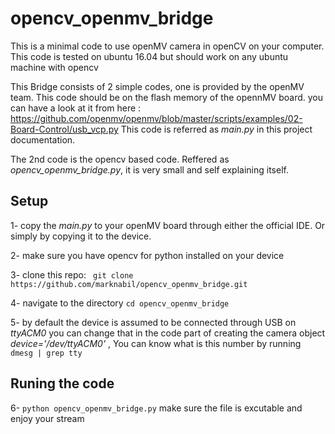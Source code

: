 # opencv_openmv_bridge
This is a minimal code to use openMV camera in openCV on your computer. This code is tested on ubuntu 16.04 but should work on any ubuntu machine with opencv

This Bridge consists of 2 simple codes, one is provided by the openMV team. This code should be on the flash memory of the opennMV board. you can have a look at it from here : https://github.com/openmv/openmv/blob/master/scripts/examples/02-Board-Control/usb_vcp.py
This code is referred as _main.py_ in this project documentation. 

The 2nd code is the opencv based code. Reffered as _opencv_openmv_bridge.py_, it is very small and self explaining itself.

## Setup
1- copy the _main.py_ to your openMV board through either the official IDE. Or simply by copying it to the device.

2- make sure you have opencv for python installed on your device

3- clone this repo: ``` git clone https://github.com/marknabil/opencv_openmv_bridge.git```  

4- navigate to the directory ``` cd opencv_openmv_bridge ```

5- by default the device is assumed to be connected through USB on _ttyACM0_ you can change that in the code part of creating the camera object _device='/dev/ttyACM0'_ , 
You can know what is this number by running ``` dmesg | grep tty ```

## Runing the code
6- ``` python opencv_openmv_bridge.py ``` make sure the file is excutable and enjoy your stream 
